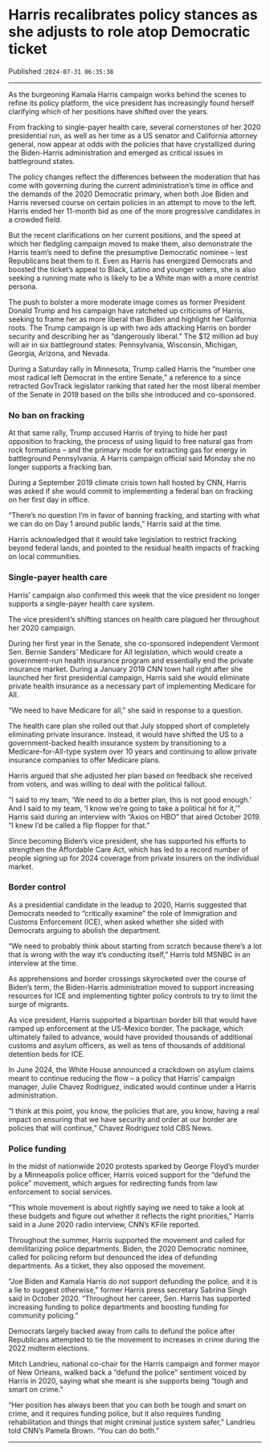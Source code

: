 # Harris recalibrates policy stances as she adjusts to role atop Democratic ticket

Published :`2024-07-31 06:35:38`

---

As the burgeoning Kamala Harris campaign works behind the scenes to refine its policy platform, the vice president has increasingly found herself clarifying which of her positions have shifted over the years.

From fracking to single-payer health care, several cornerstones of her 2020 presidential run, as well as her time as a US senator and California attorney general, now appear at odds with the policies that have crystallized during the Biden-Harris administration and emerged as critical issues in battleground states.

The policy changes reflect the differences between the moderation that has come with governing during the current administration’s time in office and the demands of the 2020 Democratic primary, when both Joe Biden and Harris reversed course on certain policies in an attempt to move to the left. Harris ended her 11-month bid as one of the more progressive candidates in a crowded field.

But the recent clarifications on her current positions, and the speed at which her fledgling campaign moved to make them, also demonstrate the Harris team’s need to define the presumptive Democratic nominee – lest Republicans beat them to it. Even as Harris has energized Democrats and boosted the ticket’s appeal to Black, Latino and younger voters, she is also seeking a running mate who is likely to be a White man with a more centrist persona.

The push to bolster a more moderate image comes as former President Donald Trump and his campaign have ratcheted up criticisms of Harris, seeking to frame her as more liberal than Biden and highlight her California roots. The Trump campaign is up with two ads attacking Harris on border security and describing her as “dangerously liberal.” The $12 million ad buy will air in six battleground states: Pennsylvania, Wisconsin, Michigan, Georgia, Arizona, and Nevada.

During a Saturday rally in Minnesota, Trump called Harris the “number one most radical left Democrat in the entire Senate,” a reference to a since retracted GovTrack legislator ranking that rated her the most liberal member of the Senate in 2019 based on the bills she introduced and co-sponsored.

### No ban on fracking

At that same rally, Trump accused Harris of trying to hide her past opposition to fracking, the process of using liquid to free natural gas from rock formations – and the primary mode for extracting gas for energy in battleground Pennsylvania. A Harris campaign official said Monday she no longer supports a fracking ban.

During a September 2019 climate crisis town hall hosted by CNN, Harris was asked if she would commit to implementing a federal ban on fracking on her first day in office.

“There’s no question I’m in favor of banning fracking, and starting with what we can do on Day 1 around public lands,” Harris said at the time.

Harris acknowledged that it would take legislation to restrict fracking beyond federal lands, and pointed to the residual health impacts of fracking on local communities.

### Single-payer health care

Harris’ campaign also confirmed this week that the vice president no longer supports a single-payer health care system.

The vice president’s shifting stances on health care plagued her throughout her 2020 campaign.

During her first year in the Senate, she co-sponsored independent Vermont Sen. Bernie Sanders’ Medicare for All legislation, which would create a government-run health insurance program and essentially end the private insurance market. During a January 2019 CNN town hall right after she launched her first presidential campaign, Harris said she would eliminate private health insurance as a necessary part of implementing Medicare for All.

“We need to have Medicare for all,” she said in response to a question.

The health care plan she rolled out that July stopped short of completely eliminating private insurance. Instead, it would have shifted the US to a government-backed health insurance system by transitioning to a Medicare-for-All-type system over 10 years and continuing to allow private insurance companies to offer Medicare plans.

Harris argued that she adjusted her plan based on feedback she received from voters, and was willing to deal with the political fallout.

“I said to my team, ‘We need to do a better plan, this is not good enough.’ And I said to my team, ‘I know we’re going to take a political hit for it,’” Harris said during an interview with “Axios on HBO” that aired October 2019. “I knew I’d be called a flip flopper for that.”

Since becoming Biden’s vice president, she has supported his efforts to strengthen the Affordable Care Act, which has led to a record number of people signing up for 2024 coverage from private insurers on the individual market.

### Border control

As a presidential candidate in the leadup to 2020, Harris suggested that Democrats needed to “critically examine” the role of Immigration and Customs Enforcement (ICE), when asked whether she sided with Democrats arguing to abolish the department.

“We need to probably think about starting from scratch because there’s a lot that is wrong with the way it’s conducting itself,” Harris told MSNBC in an interview at the time.

As apprehensions and border crossings skyrocketed over the course of Biden’s term, the Biden-Harris administration moved to support increasing resources for ICE and implementing tighter policy controls to try to limit the surge of migrants.

As vice president, Harris supported a bipartisan border bill that would have ramped up enforcement at the US-Mexico border. The package, which ultimately failed to advance, would have provided thousands of additional customs and asylum officers, as well as tens of thousands of additional detention beds for ICE.

In June 2024, the White House announced a crackdown on asylum claims meant to continue reducing the flow – a policy that Harris’ campaign manager, Julie Chavez Rodriguez, indicated would continue under a Harris administration.

“I think at this point, you know, the policies that are, you know, having a real impact on ensuring that we have security and order at our border are policies that will continue,” Chavez Rodriguez told CBS News.

### Police funding

In the midst of nationwide 2020 protests sparked by George Floyd’s murder by a Minneapolis police officer, Harris voiced support for the “defund the police” movement, which argues for redirecting funds from law enforcement to social services.

“This whole movement is about rightly saying we need to take a look at these budgets and figure out whether it reflects the right priorities,” Harris said in a June 2020 radio interview, CNN’s KFile reported.

Throughout the summer, Harris supported the movement and called for demilitarizing police departments. Biden, the 2020 Democratic nominee, called for policing reform but denounced the idea of defunding departments. As a ticket, they also opposed the movement.

“Joe Biden and Kamala Harris do not support defunding the police, and it is a lie to suggest otherwise,” former Harris press secretary Sabrina Singh said in October 2020. “Throughout her career, Sen. Harris has supported increasing funding to police departments and boosting funding for community policing.”

Democrats largely backed away from calls to defund the police after Republicans attempted to tie the movement to increases in crime during the 2022 midterm elections.

Mitch Landrieu, national co-chair for the Harris campaign and former mayor of New Orleans, walked back a “defund the police” sentiment voiced by Harris in 2020, saying what she meant is she supports being “tough and smart on crime.”

“Her position has always been that you can both be tough and smart on crime, and it requires funding police, but it also requires funding rehabilitation and things that might criminal justice system safer,” Landrieu told CNN’s Pamela Brown. “You can do both.”

---

